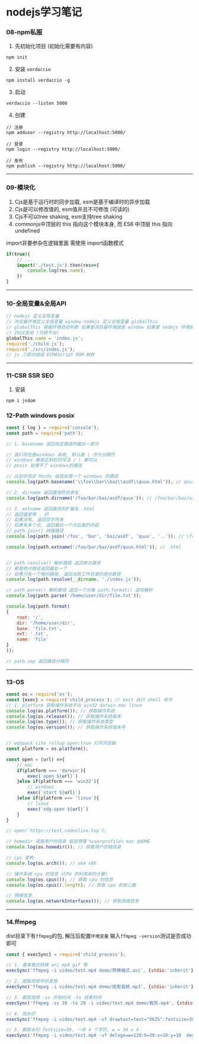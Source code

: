 # nodejs学习笔记

### 08-npm私服


1. 先初始化项目 (初始化需要有内容)

```shell
npm init
```

2. 安装 `verdaccio`

```shell
npm install verdaccio -g
```

3. 启动

```shell
verdaccio --listen 5000
```

4. 创建

```shell
// 注册
npm adduser --registry http://localhost:5000/

// 登录
npm login --registry http://localhost:5000/

// 发布
npm publish --registry http://localhost:5000/
```
---
### 09-模块化

1. Cjs是基于运行时的同步加载, esm是基于编译时的异步加载
2. Cjs是可以修改值的, esm值并且不可修改 (可读的)
3. Cjs不可以tree shaking, esm支持tree shaking
4. commonjs中顶层的 this 指向这个模块本身, 而 ES6 中顶层 this 指向 undefined


import非要参杂在逻辑里面 需使用 import函数模式

```javascript
if(true){
    // ...
    import('./test.js').then(res=>{
        console.log(res.name);
    })
}
```
--- 

### 10-全局变量&全局API

```javascript
// nodejs 定义全局变量
// 浏览器环境定义全局变量 window nodejs 定义全局变量 globalThis
// globalThis 根据环境自动判断 如果是浏览器环境就是 window 如果是 nodejs 环境就是 global
// 2022变动 (可跨平台)
globalThis.name = 'index.js';
require('./child.js');
require('./src/index.js');
// js 三部分组成 ECMAScript DOM BOM
```
---

### 11-CSR SSR SEO

1. 安装

```shell
npm i jsdom
```

### 12-Path windows posix

```javascript
const { log } = require('console');
const path = require('path');

// 1. basename 返回给定路径的最后一部分

// 我们现在是windows 系统, 默认是 \ 作为分隔符
// windows 兼容正斜杠的写法 / \ 都可以
// posix 处理不了 windows的路径

// 比如你现实 MocOs 给我处理一个 windows 的路径
console.log(path.basename('\\foo\\bar\\baz\\asdf\\quux.html')); // quux.html

// 2. dirname 返回路径的目录名
console.log(path.dirname('/foo/bar/baz/asdf/quux')); // /foo/bar/baz/asdf

// 3. extname 返回路径的扩展名 .html
// 返回值是带 . 的
// 如果没有, 返回空字符串
// 如果有多个点, 返回最后一个点后面的内容
// path.join() 拼接路径
console.log(path.join('/foo', 'bar', 'baz/asdf', 'quux', '..')); // \foo\bar\baz\asdf

console.log(path.extname('/foo/bar/baz/asdf/quux.html')); // .html


// path.resolve() 解析路径 返回绝对路径
// 都是绝对路径返回最后一个
// 如果只有一个相对路径, 返回当前工作目录的绝对路径
console.log(path.resolve(__dirname, './index.js'));

// path.parse() 解析路径 返回一个对象 path.format() 逆向解析
console.log(path.parse('/home/user/dir/file.txt'));

console.log(path.format(
{
    root: '/',
    dir: '/home/user/dir',
    base: 'file.txt',
    ext: '.txt',
    name: 'file'
}
));

// path.sep 返回路径分隔符
```
---

### 13-OS

```javascript
const os = require('os');
const {exec} = require('child_process'); // exct 执行 shell 命令
// 1. platform 获取操作系统平台 win32 darwin mac linux
console.log(os.platform()); // 获取操作系统
console.log(os.release()); // 获取操作系统版本
console.log(os.type()); // 获取操作系统类型
console.log(os.version()); // 获取操作系统版本号


// webpack vite rollup open:true 打开浏览器
const platform = os.platform();

const open = (url) =>{
    // mac
    if(platform === 'darwin'){
        exec(`open ${url}`)
    }else if(platform === 'win32'){
        // windows
        exec(`start ${url}`)
    }else if(platform === 'linux'){
        // linux
        exec(`xdg-open ${url}`)
    }
}

// open(`https://test.codeslive.top`);

// homedir 读取用户的目录 底层原理 %userprofile% mac $HOME
console.log(os.homedir()); // 获取用户的根目录

// cpu 架构
console.log(os.arch()); // x64 x86

// 操作系统 cpu 的信息 (CPU 的利用率的计算)
console.log(os.cpus()); // 获取 cpu 的信息
console.log(os.cpus().length); // 获取 cpu 的核心数

// 网络信息
console.log(os.networkInterfaces()); // 获取网络信息

```

---

### 14.ffmpeg

dist目录下有`ffmpeg`的包, 解压后配置`环境变量`
输入`ffmpeg -version`测试是否成功即可

```javascript
const { execSync} = require('child_process');

// 1. 基本格式转换 avi mp4 gif 等
execSync('ffmpeg -i video/test.mp4 demo/转换格式.avi', {stdio:'inherit'});

// 2. 提取视频中的音频
execSync('ffmpeg -i video/test.mp4 demo/提取音频.mp3', {stdio:'inherit'});

// 3. 裁剪视频 -ss 开始时间 -to 结束时间
execSync('ffmpeg -ss 10 -to 20 -i video/test.mp4 demo/裁剪.mp4', {stdio:'inherit'});

// 4. 加水印
execSync('ffmpeg -i video/test.mp4 -vf drawtext=text="XKZS":fontsize=30:x=10:y=10:fontcolor=white demo/加水印.mp4', {stdio:'inherit'});

// 5. 删除水印 fontsize=30, 一共 4 个字符, w = 30 x 4
execSync('ffmpeg -i video/test.mp4 -vf delogo=w=120:h=30:x=10:y=10  demo/删除水印.mp4', {stdio:'inherit'});

```
